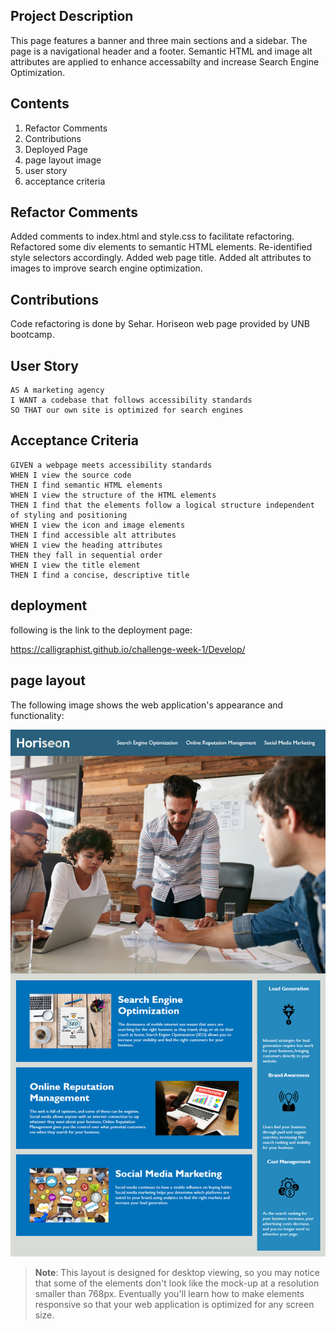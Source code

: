 ## Project Description
This page features a banner and three main sections and a sidebar. The page is a navigational header and a footer. Semantic HTML and image alt attributes are applied to enhance accessabilty and increase Search Engine Optimization.

## Contents
1. Refactor Comments
2. Contributions
3. Deployed Page
4. page layout image
5. user story
6. acceptance criteria

## Refactor Comments
Added comments to index.html and style.css to facilitate refactoring.
Refactored some div elements to semantic HTML elements.
Re-identified style selectors accordingly.
Added web page title.
Added alt attributes to images to improve search engine optimization.

## Contributions
Code refactoring is done by Sehar.
Horiseon web page provided by UNB bootcamp.

## User Story

```
AS A marketing agency
I WANT a codebase that follows accessibility standards
SO THAT our own site is optimized for search engines
```

## Acceptance Criteria

```
GIVEN a webpage meets accessibility standards
WHEN I view the source code
THEN I find semantic HTML elements
WHEN I view the structure of the HTML elements
THEN I find that the elements follow a logical structure independent of styling and positioning
WHEN I view the icon and image elements
THEN I find accessible alt attributes
WHEN I view the heading attributes
THEN they fall in sequential order
WHEN I view the title element
THEN I find a concise, descriptive title
```
## deployment
following is the link to the deployment page:

https://calligraphist.github.io/challenge-week-1/Develop/


## page layout

The following image shows the web application's appearance and functionality:

![The Horiseon webpage includes a navigation bar, a header image, and cards with text and images at the bottom of the page.](./Assets/01-html-css-git-homework-demo.png)

> **Note**: This layout is designed for desktop viewing, so you may notice that some of the elements don't look like the mock-up at a resolution smaller than 768px. Eventually you'll learn how to make elements responsive so that your web application is optimized for any screen size.

